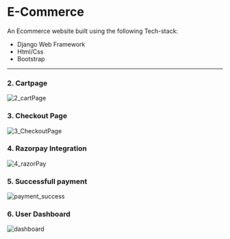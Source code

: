# E-Commerce
An Ecommerce website built using the following Tech-stack:
<ul>
  <li>Django Web Framework</li>
  <li>Html/Css</li>
  <li>Bootstrap</li>
</ul>
<hr>

### 2. Cartpage
![2_cartPage](https://user-images.githubusercontent.com/95636204/194895291-3473ac17-bf07-4563-aa98-afe586edd66f.png)

### 3. Checkout Page
![3_CheckoutPage](https://user-images.githubusercontent.com/95636204/194895296-af7a7f3f-4c75-451a-a7c0-d57328d334a4.png)

### 4. Razorpay Integration
![4_razorPay](https://user-images.githubusercontent.com/95636204/194895300-2edb5cde-2a1f-43c5-a831-c287e4afdfc5.png)

### 5. Successfull payment
![payment_success](https://user-images.githubusercontent.com/95636204/194895310-656b658b-31de-4cb2-ba72-20148e094d87.png)

### 6. User Dashboard
![dashboard](https://user-images.githubusercontent.com/95636204/194895306-f7514b0f-74b2-4672-8738-c38bc84b88ee.png)




